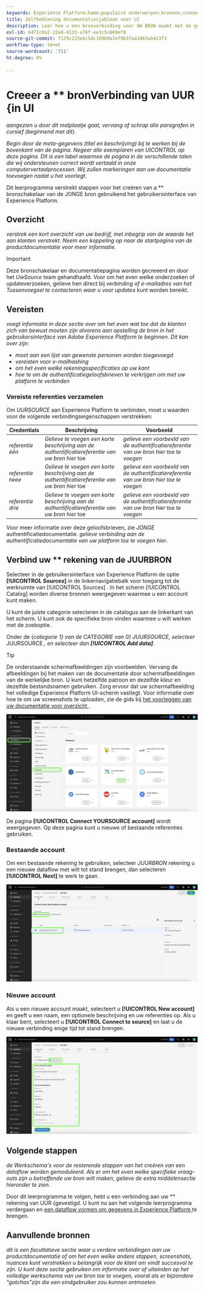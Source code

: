 ```yaml
---
keywords: Experience Platform;home;populaire onderwerpen;bronnen;connectors;bronconnectors;bronnen sdk;sdk;SDK
title: Zelfbediening documentatiesjabloon voor UI
description: Leer hoe u een bronverbinding voor UW BRON maakt met de gebruikersinterface van Adobe Experience Platform.
exl-id: 6471c0a2-22e8-4133-a76f-ee3c5c669ef8
source-git-commit: f129c215ebc5dc169b9a7ef9b3faa3463ab413f3
workflow-type: tm+mt
source-wordcount: '711'
ht-degree: 0%

---
```


# Creeer a ** bronVerbinding van UUR &lbrace;in UI

*aangezien u door dit malplaatje gaat, vervang of schrap alle paragrafen in cursief (beginnend met dit).*

*Begin door de meta-gegevens (titel en beschrijving) bij te werken bij de bovenkant van de pagina. Negeer alle exemplaren van UICONTROL op deze pagina. Dit is een label waarmee de pagina in de verschillende talen die wij ondersteunen correct wordt vertaald in onze computervertaalprocessen. Wij zullen markeringen aan uw documentatie toevoegen nadat u het voorlegt.*

Dit leerprogramma verstrekt stappen voor het creëren van a ** bronschakelaar van de JONGE bron gebruikend het gebruikersinterface van Experience Platform.

## Overzicht

*verstrek een kort overzicht van uw bedrijf, met inbegrip van de waarde het aan klanten verstrekt. Neem een koppeling op naar de startpagina van de productdocumentatie voor meer informatie.*

>[!IMPORTANT]
>
>Deze bronschakelaar en documentatiepagina worden gecreeerd en door het *UwSource* team gehandhaafd. Voor om het even welke onderzoeken of updateverzoeken, gelieve hen direct bij *verbinding of e-mailadres van het Tussenvoegsel te contacteren waar u voor updates* kunt worden bereikt.

## Vereisten

*voegt informatie in deze sectie over om het even wat toe dat de klanten zich van bewust moeten zijn alvorens aan opstelling de bron in het gebruikersinterface van Adobe Experience Platform te beginnen. Dit kan over zijn:*

* *moet aan een lijst van gewenste personen worden toegevoegd*
* *vereisten voor e-mailhashing*
* *om het even welke rekeningsspecificaties op uw kant*
* *hoe te om de authentificatiegeloofsbrieven te verkrijgen om met uw platform te verbinden*

### Vereiste referenties verzamelen

Om *UURSOURCE* aan Experience Platform te verbinden, moet u waarden voor de volgende verbindingseigenschappen verstrekken:

| Credentials | Beschrijving | Voorbeeld |
| --- | --- | --- |
| *referentie één* | *Gelieve te voegen een korte beschrijving aan de authentificatiereferentie van uw bron hier* toe | *gelieve een voorbeeld van de authentificatiereferentie van uw bron hier toe te voegen* |
| *referentie twee* | *Gelieve te voegen een korte beschrijving aan de authentificatiereferentie van uw bron hier* toe | *gelieve een voorbeeld van de authentificatiereferentie van uw bron hier toe te voegen* |
| *referentie drie* | *Gelieve te voegen een korte beschrijving aan de authentificatiereferentie van uw bron hier* toe | *gelieve een voorbeeld van de authentificatiereferentie van uw bron hier toe te voegen* |

Voor meer informatie over deze geloofsbrieven, zie *JONGE* authentificatiedocumentatie. *gelieve verbinding aan de authentificatiedocumentatie van uw platform toe te voegen hier*.

## Verbind uw ** rekening van de JUURBRON

Selecteer in de gebruikersinterface van Experience Platform de optie **[!UICONTROL Sources]** in de linkernavigatiebalk voor toegang tot de werkruimte van [!UICONTROL Sources] . In het scherm [!UICONTROL Catalog] worden diverse bronnen weergegeven waarmee u een account kunt maken.

U kunt de juiste categorie selecteren in de catalogus aan de linkerkant van het scherm. U kunt ook de specifieke bron vinden waarmee u wilt werken met de zoekoptie.

Onder de {*categorie 1} van de CATEGORIE van 0&rbrace; JUURSOURCE, selecteer* JUURSOURCE *, en selecteer dan **[!UICONTROL Add data]**.*

>[!TIP]
>
>De onderstaande schermafbeeldingen zijn voorbeelden. Vervang de afbeeldingen bij het maken van de documentatie door schermafbeeldingen van de werkelijke bron. U kunt hetzelfde patroon en dezelfde kleur en dezelfde bestandsnamen gebruiken. Zorg ervoor dat uw schermafbeelding het volledige Experience Platform UI-scherm vastlegt. Voor informatie over hoe te om uw screenshots te uploaden, zie de gids bij [ het voorleggen van uw documentatie voor overzicht ](./github.md).

![ catalogus ](../assets/ui/catalog.png)

De pagina **[!UICONTROL Connect YOURSOURCE account]** wordt weergegeven. Op deze pagina kunt u nieuwe of bestaande referenties gebruiken.

### Bestaande account

Om een bestaande rekening te gebruiken, selecteer *JUURBRON* rekening u een nieuwe dataflow met wilt tot stand brengen, dan selecteren **[!UICONTROL Next]** te werk te gaan.

![ bestaand ](../assets/ui/existing.png)

### Nieuwe account

Als u een nieuwe account maakt, selecteert u **[!UICONTROL New account]** en geeft u een naam, een optionele beschrijving en uw referenties op. Als u klaar bent, selecteert u **[!UICONTROL Connect to source]** en laat u de nieuwe verbinding enige tijd tot stand brengen.

![ nieuw ](../assets/ui/new.png)

## Volgende stappen

*de Werkschema&#39;s voor de resterende stappen van het creëren van een dataflow worden gemoduleerd. Als er om het even welke specifieke vraag-outs zijn u betreffende uw bron wilt maken, gelieve de extra middelensectie hieronder te zien.*

Door dit leerprogramma te volgen, hebt u een verbinding aan uw ** rekening van UUR &lbrace;gevestigd. U kunt nu aan het volgende leerprogramma verdergaan en [ een dataflow vormen om gegevens in Experience Platform ](https://experienceleague.adobe.com/docs/experience-platform/sources/ui-tutorials/dataflow/crm.html) te brengen.

## Aanvullende bronnen

*dit is een facultatieve sectie waar u verdere verbindingen aan uw productdocumentatie of om het even welke andere stappen, screenshots, nuances kunt verstrekken u belangrijk voor de klant om vindt succesvol te zijn. U kunt deze sectie gebruiken om informatie over of uiteinden op het volledige werkschema van uw bron toe te voegen, vooral als er bijzondere &quot;gotchas&quot;zijn die een eindgebruiker zou kunnen ontmoeten.*
